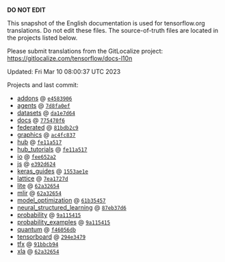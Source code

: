 __DO NOT EDIT__

This snapshot of the English documentation is used for tensorflow.org
translations. Do not edit these files. The source-of-truth files are located in
the projects listed below.

Please submit translations from the GitLocalize project: https://gitlocalize.com/tensorflow/docs-l10n

Updated: Fri Mar 10 08:00:37 UTC 2023

Projects and last commit:

- [addons](https://github.com/tensorflow/addons/tree/master/docs) @ <a href='https://github.com/tensorflow/addons/commit/e458390678274b96ba56d43fbf6d1570a2f8afd1'><code>e4583906</code></a>
- [agents](https://github.com/tensorflow/agents/tree/master/docs) @ <a href='https://github.com/tensorflow/agents/commit/7d8fa0efd56346d93213b85860088dded71614be'><code>7d8fa0ef</code></a>
- [datasets](https://github.com/tensorflow/datasets/tree/master/docs) @ <a href='https://github.com/tensorflow/datasets/commit/da1e7d641e03b42e8254d80d0957042fef80bb07'><code>da1e7d64</code></a>
- [docs](https://github.com/tensorflow/docs/tree/master/site/en) @ <a href='https://github.com/tensorflow/docs/commit/775470f6e9e2f4bb7428848df6927787e6a94b0f'><code>775470f6</code></a>
- [federated](https://github.com/tensorflow/federated/tree/main/docs) @ <a href='https://github.com/tensorflow/federated/commit/81bdb2c9875cfad67b0df6190d5610c5b2e8b8c2'><code>81bdb2c9</code></a>
- [graphics](https://github.com/tensorflow/graphics/tree/master/tensorflow_graphics/g3doc) @ <a href='https://github.com/tensorflow/graphics/commit/ac4fc8377c4ed78d10695c1a2b4cd68f8fdd5430'><code>ac4fc837</code></a>
- [hub](https://github.com/tensorflow/hub/tree/master/docs) @ <a href='https://github.com/tensorflow/hub/commit/fe11a517ce11eb3f35dc35c1909bc3bfdebbc5f6'><code>fe11a517</code></a>
- [hub_tutorials](https://github.com/tensorflow/hub/tree/master/examples/colab) @ <a href='https://github.com/tensorflow/hub/commit/fe11a517ce11eb3f35dc35c1909bc3bfdebbc5f6'><code>fe11a517</code></a>
- [io](https://github.com/tensorflow/io/tree/master/docs) @ <a href='https://github.com/tensorflow/io/commit/fee652a2e97e89a35f8be4c1ec4d393f497060b4'><code>fee652a2</code></a>
- [js](https://github.com/tensorflow/tfjs-website/tree/master/docs) @ <a href='https://github.com/tensorflow/tfjs-website/commit/e392d6249a8fa514fd2036c99133c6e5c8e4893f'><code>e392d624</code></a>
- [keras_guides](https://github.com/tensorflow/docs/tree/snapshot-keras/site/en/guide/keras) @ <a href='https://github.com/tensorflow/docs/commit/1553ae1e4a149be71703e2ee60173b3d1e0e8c00'><code>1553ae1e</code></a>
- [lattice](https://github.com/tensorflow/lattice/tree/master/docs) @ <a href='https://github.com/tensorflow/lattice/commit/7ea1727de1e0309eb324296bc445e0bf5c5c6d74'><code>7ea1727d</code></a>
- [lite](https://github.com/tensorflow/tensorflow/tree/master/tensorflow/lite/g3doc) @ <a href='https://github.com/tensorflow/tensorflow/commit/62a32654ce737a9db99b74193bfc9008c260ba4b'><code>62a32654</code></a>
- [mlir](https://github.com/tensorflow/tensorflow/tree/master/tensorflow/compiler/mlir/g3doc) @ <a href='https://github.com/tensorflow/tensorflow/commit/62a32654ce737a9db99b74193bfc9008c260ba4b'><code>62a32654</code></a>
- [model_optimization](https://github.com/tensorflow/model-optimization/tree/master/tensorflow_model_optimization/g3doc) @ <a href='https://github.com/tensorflow/model-optimization/commit/61b35457d32e1517c433934962f5bf75d10a9601'><code>61b35457</code></a>
- [neural_structured_learning](https://github.com/tensorflow/neural-structured-learning/tree/master/g3doc) @ <a href='https://github.com/tensorflow/neural-structured-learning/commit/87eb37d6fffe8e13becab6c27e87ecbc3c1ebb06'><code>87eb37d6</code></a>
- [probability](https://github.com/tensorflow/probability/tree/main/tensorflow_probability/g3doc) @ <a href='https://github.com/tensorflow/probability/commit/9a11541598a2fc08c3fd3c08e92cdda5514c72cc'><code>9a115415</code></a>
- [probability_examples](https://github.com/tensorflow/probability/tree/main/tensorflow_probability/examples/jupyter_notebooks) @ <a href='https://github.com/tensorflow/probability/commit/9a11541598a2fc08c3fd3c08e92cdda5514c72cc'><code>9a115415</code></a>
- [quantum](https://github.com/tensorflow/quantum/tree/master/docs) @ <a href='https://github.com/tensorflow/quantum/commit/f46056db49619faa17b417eca899f588fffe4631'><code>f46056db</code></a>
- [tensorboard](https://github.com/tensorflow/tensorboard/tree/master/docs) @ <a href='https://github.com/tensorflow/tensorboard/commit/294e347928d5c3c7d83c6ef2801b9fa9906f0bd0'><code>294e3479</code></a>
- [tfx](https://github.com/tensorflow/tfx/tree/master/docs) @ <a href='https://github.com/tensorflow/tfx/commit/91bbcb9433530f148cf73a37f2d9a3e893cd3a07'><code>91bbcb94</code></a>
- [xla](https://github.com/tensorflow/tensorflow/tree/master/tensorflow/compiler/xla/g3doc) @ <a href='https://github.com/tensorflow/tensorflow/commit/62a32654ce737a9db99b74193bfc9008c260ba4b'><code>62a32654</code></a>

